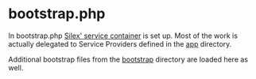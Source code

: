 # bootstrap.php

In bootstrap.php [Silex' service container](http://silex.sensiolabs.org/doc/services.html) is
set up. Most of the work is actually delegated to Service Providers defined in 
the [app](./app.md) directory.

Additional bootstrap files from the [bootstrap](./bootstrap.md) directory are loaded here as well.
